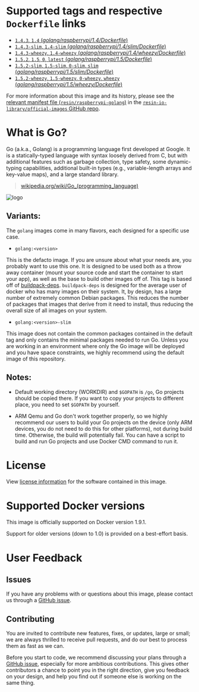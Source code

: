 # Supported tags and respective `Dockerfile` links

-	[`1.4.3`, `1.4` (*golang/raspberrypi/1.4/Dockerfile*)](https://github.com/resin-io-library/base-images/blob/22e06093d343189f1d7c0b1c6904528638a99640/golang/raspberrypi/1.4/Dockerfile)
-	[`1.4.3-slim`, `1.4-slim` (*golang/raspberrypi/1.4/slim/Dockerfile*)](https://github.com/resin-io-library/base-images/blob/22e06093d343189f1d7c0b1c6904528638a99640/golang/raspberrypi/1.4/slim/Dockerfile)
-	[`1.4.3-wheezy`, `1.4-wheezy` (*golang/raspberrypi/1.4/wheezy/Dockerfile*)](https://github.com/resin-io-library/base-images/blob/bd2ed2c82109c22cfab5b07b1b312b8e6450e643/golang/raspberrypi/1.4/wheezy/Dockerfile)
-	[`1.5.2`, `1.5`, `0`, `latest` (*golang/raspberrypi/1.5/Dockerfile*)](https://github.com/resin-io-library/base-images/blob/22e06093d343189f1d7c0b1c6904528638a99640/golang/raspberrypi/1.5/Dockerfile)
-	[`1.5.2-slim`, `1.5-slim`, `0-slim`, `slim` (*golang/raspberrypi/1.5/slim/Dockerfile*)](https://github.com/resin-io-library/base-images/blob/22e06093d343189f1d7c0b1c6904528638a99640/golang/raspberrypi/1.5/slim/Dockerfile)
-	[`1.5.2-wheezy`, `1.5-wheezy`, `0-wheezy`, `wheezy` (*golang/raspberrypi/1.5/wheezy/Dockerfile*)](https://github.com/resin-io-library/base-images/blob/5dfce6ddcc6095da54a5e59ee35e0a208891b82b/golang/raspberrypi/1.5/wheezy/Dockerfile)

For more information about this image and its history, please see the [relevant manifest file (`resin/raspberrypi-golang`)](https://github.com/resin-io-library/official-images/blob/master/library/raspberrypi-golang) in the [`resin-io-library/official-images` GitHub repo](https://github.com/resin-io-library/official-images).

# What is Go?

Go (a.k.a., Golang) is a programming language first developed at Google. It is a statically-typed language with syntax loosely derived from C, but with additional features such as garbage collection, type safety, some dynamic-typing capabilities, additional built-in types (e.g., variable-length arrays and key-value maps), and a large standard library.

> [wikipedia.org/wiki/Go_(programming_language)](http://en.wikipedia.org/wiki/Go_%28programming_language%29)

![logo](https://raw.githubusercontent.com/resin-io-library/docs/master/raspberrypi-golang/logo.png)

## Variants:

The `golang` images come in many flavors, each designed for a specific use case.

* `golang:<version>`

This is the defacto image. If you are unsure about what your needs are, you probably want to use this one. It is designed to be used both as a throw away container (mount your source code and start the container to start your app), as well as the base to build other images off of. This tag is based off of [buildpack-deps](#buildpack-deps). `buildpack-deps` is designed for the average user of docker who has many images on their system. It, by design, has a large number of extremely common Debian packages. This reduces the number of packages that images that derive from it need to install, thus reducing the overall size of all images on your system.

* `golang:<version>-slim`

This image does not contain the common packages contained in the default tag and only contains the minimal packages needed to run Go. Unless you are working in an environment where only the Go image will be deployed and you have space constraints, we highly recommend using the default image of this repository.

## Notes:

* Default working directory (WORKDIR) and `$GOPATH` is `/go`, Go projects should be copied there. If you want to copy your projects to different place, you need to set `$GOPATH` by yourself.

* ARM Qemu and Go don't work together properly, so we highly recommend our users to build your Go projects on the device (only ARM devices, you do not need to do this for other platforms), not during build time. Otherwise, the build will potentially fail. You can have a script to build and run Go projects and use Docker CMD command to run it.

# License

View [license information](http://golang.org/LICENSE) for the software contained in this image.

# Supported Docker versions

This image is officially supported on Docker version 1.9.1.

Support for older versions (down to 1.0) is provided on a best-effort basis.

# User Feedback

## Issues

If you have any problems with or questions about this image, please contact us through a [GitHub issue](https://github.com/resin-io-library/base-images/issues).

## Contributing

You are invited to contribute new features, fixes, or updates, large or small; we are always thrilled to receive pull requests, and do our best to process them as fast as we can.

Before you start to code, we recommend discussing your plans through a [GitHub issue](https://github.com/resin-io-library/base-images/issues), especially for more ambitious contributions. This gives other contributors a chance to point you in the right direction, give you feedback on your design, and help you find out if someone else is working on the same thing.
